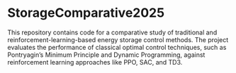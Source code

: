 # StorageComparative2025
This repository contains code for a comparative study of traditional and reinforcement-learning-based energy storage control methods. The project evaluates the performance of classical optimal control techniques, such as Pontryagin’s Minimum Principle and Dynamic Programming, against reinforcement learning approaches like PPO, SAC, and TD3.
